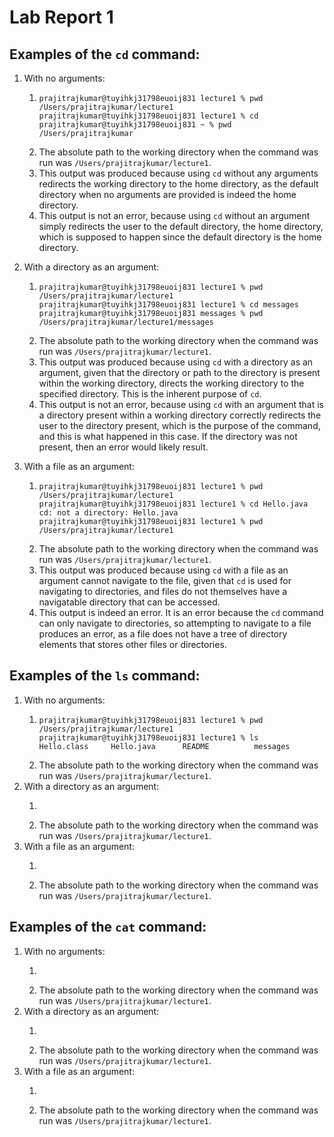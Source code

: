 # Lab Report 1

## Examples of the `cd` command:
1. With no arguments:
    1.  ```
        prajitrajkumar@tuyihkj31798euoij831 lecture1 % pwd
        /Users/prajitrajkumar/lecture1
        prajitrajkumar@tuyihkj31798euoij831 lecture1 % cd
        prajitrajkumar@tuyihkj31798euoij831 ~ % pwd
        /Users/prajitrajkumar
        ```
    2. The absolute path to the working directory when the command was run was `/Users/prajitrajkumar/lecture1`.
    3. This output was produced because using `cd` without any arguments redirects the working directory to the home directory, as 
       the default directory when no arguments are provided is indeed the home directory.
    4. This output is not an error, because using `cd` without an argument simply redirects the user to the default 
       directory, the home directory, which is supposed to happen since the default directory is the home directory.

2. With a directory as an argument:
    1. ```
       prajitrajkumar@tuyihkj31798euoij831 lecture1 % pwd
       /Users/prajitrajkumar/lecture1
       prajitrajkumar@tuyihkj31798euoij831 lecture1 % cd messages
       prajitrajkumar@tuyihkj31798euoij831 messages % pwd
       /Users/prajitrajkumar/lecture1/messages
       ```
   2. The absolute path to the working directory when the command was run was `/Users/prajitrajkumar/lecture1`.
   3. This output was produced because using `cd` with a directory as an argument, given that the directory 
      or path to the directory is present within the working directory, directs the working directory to the specified directory.
      This is the inherent purpose of `cd`.
   4. This output is not an error, because using `cd` with an argument that is a directory present within a working directory 
      correctly redirects the user to the directory present, which is the purpose of the command, and this is what happened in this 
      case. If the directory was not present, then an error would likely result.

3. With a file as an argument:
   1. ```
      prajitrajkumar@tuyihkj31798euoij831 lecture1 % pwd     
      /Users/prajitrajkumar/lecture1
      prajitrajkumar@tuyihkj31798euoij831 lecture1 % cd Hello.java
      cd: not a directory: Hello.java
      prajitrajkumar@tuyihkj31798euoij831 lecture1 % pwd
      /Users/prajitrajkumar/lecture1
      ```
   2. The absolute path to the working directory when the command was run was `/Users/prajitrajkumar/lecture1`.
   3. This output was produced because using `cd` with a file as an argument cannot navigate to the file, given that `cd` is used 
      for navigating to directories, and files do not themselves have a navigatable directory that can be accessed.
   4. This output is indeed an error. It is an error because the `cd` command can only navigate to directories, so attempting to
      navigate to a file produces an error, as a file does not have a tree of directory elements that stores other files or 
      directories.

## Examples of the `ls` command:
1. With no arguments:
   1. ```
      prajitrajkumar@tuyihkj31798euoij831 lecture1 % pwd
      /Users/prajitrajkumar/lecture1
      prajitrajkumar@tuyihkj31798euoij831 lecture1 % ls
      Hello.class     Hello.java      README          messages
      ```
   2. The absolute path to the working directory when the command was run was `/Users/prajitrajkumar/lecture1`.
2. With a directory as an argument:
   1. ```
      ```
   2. The absolute path to the working directory when the command was run was `/Users/prajitrajkumar/lecture1`.
3. With a file as an argument:
   1. ```
      ```
   2. The absolute path to the working directory when the command was run was `/Users/prajitrajkumar/lecture1`.

## Examples of the `cat` command:
1. With no arguments:
   1. ```
      ```
   2. The absolute path to the working directory when the command was run was `/Users/prajitrajkumar/lecture1`.
2. With a directory as an argument:
   1. ```
      
      ```
   2. The absolute path to the working directory when the command was run was `/Users/prajitrajkumar/lecture1`.
3. With a file as an argument:
   1. ```
      ```
   2. The absolute path to the working directory when the command was run was `/Users/prajitrajkumar/lecture1`.
